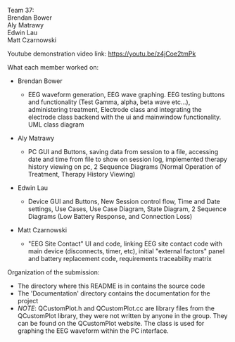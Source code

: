 Team 37:  
Brendan Bower  
Aly Matrawy  
Edwin Lau  
Matt Czarnowski  

Youtube demonstration video link: https://youtu.be/z4jCoe2tmPk

What each member worked on:

  - Brendan Bower
      - EEG waveform generation, EEG wave graphing. EEG testing buttons and functionality (Test Gamma, alpha, beta wave etc...), administering treatment, Electrode class and integrating the electrode class backend with the ui and mainwindow functionality. UML class diagram
    
  - Aly Matrawy
      - PC GUI and Buttons, saving data from session to a file, accessing date and time from file to show on session log, implemented therapy history viewing on pc, 2 Sequence Diagrams (Normal Operation of Treatment, Therapy History Viewing)
  - Edwin Lau
      - Device GUI and Buttons, New Session control flow, Time and Date settings, Use Cases, Use Case Diagram, State Diagram, 2 Sequence Diagrams (Low Battery Response, and Connection Loss)
  
  - Matt Czarnowski
      - "EEG Site Contact" UI and code, linking EEG site contact code with main device (disconnects, timer, etc), initial "external factors" panel and battery replacement code, requirements traceability matrix

Organization of the submission:
  - The directory where this README is in contains the source code
  - The 'Documentation' directory contains the documentation for the project
  - *NOTE*: QCustomPlot.h and QCustomPlot.cc are library files from the QCustomPlot library, they were not written by anyone in the group. They can be found on the QCustomPlot website. The class is used for graphing the EEG waveform within the PC interface.
